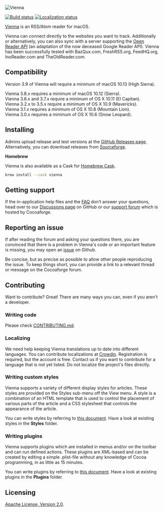 ![Vienna](https://www.vienna-rss.com/images/vienna_logo.png)

[![Build status](https://github.com/ViennaRSS/vienna-rss/actions/workflows/xcodebuild.yml/badge.svg)](https://github.com/ViennaRSS/vienna-rss/actions/workflows/xcodebuild.yml)
[![Localization status](https://d322cqt584bo4o.cloudfront.net/vienna-rss/localized.svg)](https://crowdin.com/project/vienna-rss "Crowdin")

[Vienna](https://www.vienna-rss.com) is an RSS/Atom reader for macOS.

Vienna can connect directly to the websites you want to track.
Additionally or alternatively, you can also sync with a server supporting the [Open Reader API](http://rss-sync.github.io/Open-Reader-API/rssconsensus/) (an adaptation of the now deceased Google Reader API). Vienna has been successfully tested with BazQux.com, FreshRSS.org, FeedHQ.org, InoReader.com and TheOldReader.com.


Compatibility
-------------

Version 3.9 of Vienna will require a minimum of macOS 10.13 (High Sierra).

Vienna 3.8.x requires a minimum of macOS 10.12 (Sierra).  
Vienna 3.6.x and 3.7.x require a minimum of OS X 10.11 (El Capitan).  
Vienna 3.2.x to 3.5.x require a minimum of OS X 10.9 (Mavericks).  
Vienna 3.1.x requires a minimum of OS X 10.8 (Mountain Lion).  
Vienna 3.0.x requires a minimum of OS X 10.6 (Snow Leopard).


Installing
----------

Admins upload release and test versions at the [GitHub Releases page](https://github.com/ViennaRSS/vienna-rss/releases).  
Alternatively, you can download releases from [Sourceforge](https://sourceforge.net/projects/vienna-rss/files/).

**Homebrew**

Vienna is also available as a Cask for [Homebrew Cask](https://github.com/Homebrew/homebrew-cask).
```bash
brew install --cask vienna
```

Getting support
---------------

If the in-application help files and the [FAQ](https://www.vienna-rss.com/faq) don’t answer your questions, head over to our [Discussions page](https://github.com/ViennaRSS/vienna-rss/discussions) on GitHub or our [support forum](https://forums.cocoaforge.com/viewforum.php?f=18) which is hosted by Cocoaforge.

Reporting an issue
------------------

If after reading the forum and asking your questions there, you are convinced that there is a problem in Vienna's code or an important feature is missing, you may open an [issue](https://github.com/ViennaRSS/vienna-rss/issues?direction=desc&sort=created&state=open) on Github.

Be concise, but as precise as possible to allow other people reproducing the issue. To keep things short, you can provide a link to a relevant thread or message on the Cocoaforge forum.

Contributing
------------

Want to contribute? Great! There are many ways you can, even if you aren't a developer.

### Writing code

Please check [CONTRIBUTING.md](CONTRIBUTING.md).

### Localizing ###

We need help keeping Vienna translations up to date into different languages. You can contribute localizations at [Crowdin](https://crowdin.com/project/vienna-rss). Registration is required, but the account is free. Contact us if you want to contribute for a language that is not yet listed. Do not localize the project's files directly.

### Writing custom styles

Vienna supports a variety of different display styles for articles. These styles are provided on the Styles sub-menu off the View menu. A style is a combination of an HTML template that is used to control the placement of various parts of the article and a CSS stylesheet that controls the appearance of the article.

You can write styles by referring to [this document](https://www.vienna-rss.com/extras/creating-custom-styles/). Have a look at existing styles in the __Styles__ folder.

### Writing plugins

Vienna supports plugins which are installed in menus and/or on the toolbar and can run defined actions. These plugins are XML-based and can be created by editing a simple .plist-file without any knowledge of Cocoa programming, in as little as 15 minutes.

You can write plugins by referring to [this document](https://www.vienna-rss.com/development/creating-plugins-for-vienna-2-5/). Have a look at existing plugins in the __Plugins__ folder.

Licensing
---------

[Apache License, Version 2.0](LICENCE.md).
